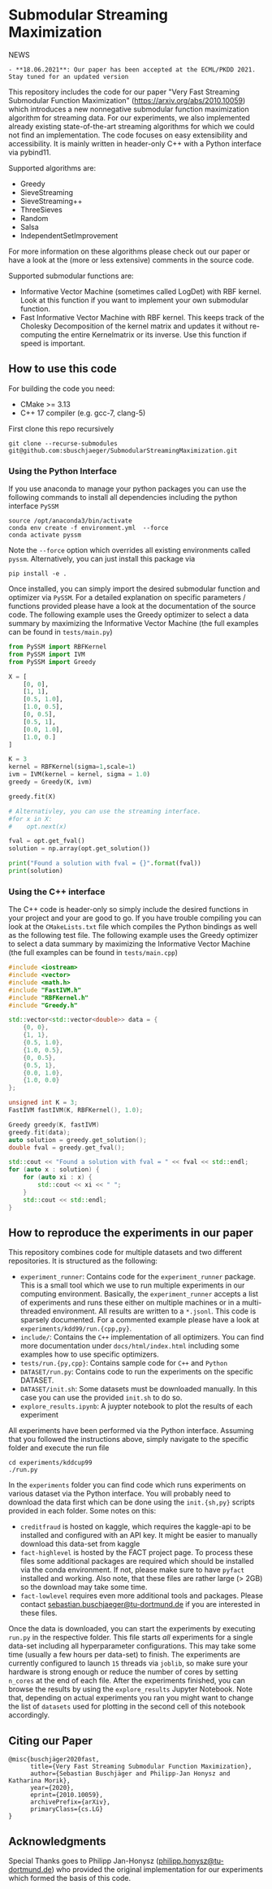 # Submodular Streaming Maximization

NEWS

    - **18.06.2021**: Our paper has been accepted at the ECML/PKDD 2021. Stay tuned for an updated version

This repository includes the code for our paper "Very Fast Streaming Submodular Function Maximization" (https://arxiv.org/abs/2010.10059) which introduces a new  nonnegative submodular function maximization algorithm for streaming data. For our experiments, we also implemented already existing state-of-the-art streaming algorithms for which we could not find an implementation. The code focuses on easy extensibility and accessibility. It is mainly written in header-only C++ with a Python interface via pybind11. 

Supported algorithms are:

- Greedy
- SieveStreaming
- SieveStreaming++
- ThreeSieves 
- Random
- Salsa
- IndependentSetImprovement

For more information on these algorithms please check out our paper or have a look at the (more or less extensive) comments in the source code.

Supported submodular functions are:

- Informative Vector Machine (sometimes called LogDet) with RBF kernel. Look at this function if you want to implement your own submodular function.
- Fast Informative Vector Machine with RBF kernel. This keeps track of the Cholesky Decomposition of the kernel matrix and updates it without re-computing the entire Kernelmatrix or its inverse. Use this function if speed is important. 

## How to use this code
For building the code you need:

- CMake >= 3.13
- C++ 17 compiler (e.g. gcc-7, clang-5)

First clone this repo recursively

    git clone --recurse-submodules git@github.com:sbuschjaeger/SubmodularStreamingMaximization.git 

### Using the Python Interface

If you use anaconda to manage your python packages you can use the following commands to install all dependencies including the python interface `PySSM` 
    
    source /opt/anaconda3/bin/activate 
    conda env create -f environment.yml  --force
    conda activate pyssm

Note the `--force` option which overrides all existing environments called `pyssm`. Alternatively, you can just install this package via

    pip install -e .

Once installed, you can simply import the desired submodular function and optimizer via `PySSM`. For a detailed explanation on specific parameters / functions provided please have a look at the documentation of the source code.
The following example uses the Greedy optimizer to select a data summary by maximizing the Informative Vector Machine (the full examples can be found in `tests/main.py`)

```python
from PySSM import RBFKernel
from PySSM import IVM
from PySSM import Greedy

X = [
    [0, 0],
    [1, 1],
    [0.5, 1.0],
    [1.0, 0.5],
    [0, 0.5],
    [0.5, 1],
    [0.0, 1.0],
    [1.0, 0.]
]    

K = 3
kernel = RBFKernel(sigma=1,scale=1)
ivm = IVM(kernel = kernel, sigma = 1.0)
greedy = Greedy(K, ivm)

greedy.fit(X)

# Alternativley, you can use the streaming interface. 
#for x in X:
#    opt.next(x)

fval = opt.get_fval()
solution = np.array(opt.get_solution())

print("Found a solution with fval = {}".format(fval))
print(solution)
```

### Using the C++ interface

The C++ code is header-only so simply include the desired functions in your project and your are good to go. If you have trouble compiling you can look at the `CMakeLists.txt` file which compiles the Python bindings as well as the following test file. The following example uses the Greedy optimizer to select a data summary by maximizing the Informative Vector Machine (the full examples can be found in `tests/main.cpp`)

```cpp
#include <iostream>
#include <vector>
#include <math.h>
#include "FastIVM.h"
#include "RBFKernel.h"
#include "Greedy.h"

std::vector<std::vector<double>> data = {
    {0, 0},
    {1, 1},
    {0.5, 1.0},
    {1.0, 0.5},
    {0, 0.5},
    {0.5, 1},
    {0.0, 1.0},
    {1.0, 0.0}
};    

unsigned int K = 3;
FastIVM fastIVM(K, RBFKernel(), 1.0);

Greedy greedy(K, fastIVM)
greedy.fit(data);
auto solution = greedy.get_solution();
double fval = greedy.get_fval();

std::cout << "Found a solution with fval = " << fval << std::endl;
for (auto x : solution) {
    for (auto xi : x) {
        std::cout << xi << " ";
    }
    std::cout << std::endl;
}
```

## How to reproduce the experiments in our paper

This repository combines code for multiple datasets and two different repositories. It is structured as the following:

- `experiment_runner`: Contains code for the `experiment_runner` package. This is a small tool which we use to run multiple experiments in our computing environment. Basically, the `experiment_runner` accepts a list of experiments and runs these either on multiple machines or in a multi-threaded environment. All results are written to a `*.jsonl`. This code is sparsely documented. For a commented example please have a look at `experiments/kdd99/run.{cpp,py}`.
- `include/`: Contains the `C++` implementation of all optimizers. You can find more documentation under `docs/html/index.html` including some examples how to use specific optimizers.
- `tests/run.{py,cpp}`: Contains sample code for `C++` and `Python`
- `DATASET/run.py`: Contains code to run the experiments on the specific DATASET. 
- `DATASET/init.sh`: Some datasets must be downloaded manually. In this case you can use the provided `init.sh` to do so.
- `explore_results.ipynb`: A juypter notebook to plot the results of each experiment

All experiments have been performed via the Python interface. Assuming that you followed the instructions above, simply navigate to the specific folder and execute the run file
    
    cd experiments/kddcup99
    ./run.py

In the `experiments` folder you can find code which runs experiments on various dataset via the Python interface. You will probably need to download the data first which can be done using the `init.{sh,py}` scripts provided in each folder. Some notes on this:

- `creditfraud` is hosted on kaggle, which requires the kaggle-api to be installed and configured with an API key. It might be easier to manually download this data-set from kaggle
- `fact-highlevel` is hosted by the FACT project page. To process these files some additional packages are required which should be installed via the conda environment. If not, please make sure to have `pyfact` installed and working. Also note, that these files are rather large (> 2GB) so the download may take some time.
- `fact-lowlevel` requires even more additional tools and packages. Please contact sebastian.buschjaeger@tu-dortmund.de if you are interested in these files.

Once the data is downloaded, you can start the experiments by executing `run.py` in the respective folder. This file starts _all_ experiments for a single data-set including all hyperparameter configurations. This may take some time (usually a few hours per data-set) to finish. The experiments are currently configured to launch `15` threads via `joblib`, so make sure your hardware is strong enough or reduce the number of cores by setting `n_cores` at the end of each file. After the experiments finished, you can browse the results by using the `explore_results` Jupyter Notebook. Note that, depending on actual experiments you ran you might want to change the list of `datasets` used for plotting in the second cell of this notebook accordingly.

## Citing our Paper

    @misc{buschjäger2020fast,
          title={Very Fast Streaming Submodular Function Maximization}, 
          author={Sebastian Buschjäger and Philipp-Jan Honysz and Katharina Morik},
          year={2020},
          eprint={2010.10059},
          archivePrefix={arXiv},
          primaryClass={cs.LG}
    }

## Acknowledgments 
Special Thanks goes to Philipp Jan-Honysz (philipp.honysz@tu-dortmund.de) who provided the original implementation for our experiments which formed the basis of this code. 

